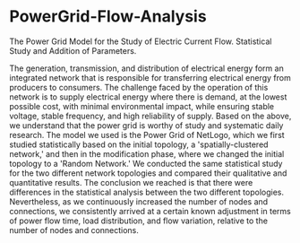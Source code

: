 # PowerGrid-Flow-Analysis
The Power Grid Model for the Study of Electric Current Flow. Statistical Study and Addition of Parameters.

The generation, transmission, and distribution of electrical energy form an integrated network that is responsible for transferring electrical energy from producers to consumers. The challenge faced by the operation of this network is to supply electrical energy where there is demand, at the lowest possible cost, with minimal environmental impact, while ensuring stable voltage, stable frequency, and high reliability of supply. Based on the above, we understand that the power grid is worthy of study and systematic daily research. The model we used is the Power Grid of NetLogo, which we first studied statistically based on the initial topology, a 'spatially-clustered network,' and then in the modification phase, where we changed the initial topology to a 'Random Network.' We conducted the same statistical study for the two different network topologies and compared their qualitative and quantitative results. The conclusion we reached is that there were differences in the statistical analysis between the two different topologies. Nevertheless, as we continuously increased the number of nodes and connections, we consistently arrived at a certain known adjustment in terms of power flow time, load distribution, and flow variation, relative to the number of nodes and connections.
